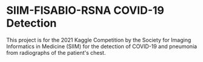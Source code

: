 # SIIM-FISABIO-RSNA COVID-19 Detection
This project is for the 2021 Kaggle Competition by the Society for Imaging Informatics in Medicine (SIIM) for the detection of COVID-19 and pneumonia from radiographs of the patient's chest.
